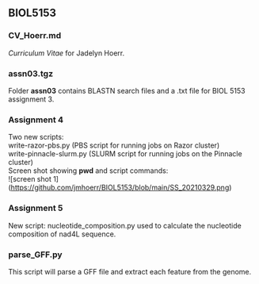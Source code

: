 ## BIOL5153

### CV_Hoerr.md
*Curriculum Vitae* for Jadelyn Hoerr.  
### assn03.tgz  
Folder **assn03** contains BLASTN search files and a .txt file for BIOL 5153 assignment 3.  
### Assignment 4
Two new scripts:  
write-razor-pbs.py (PBS script for running jobs on Razor cluster)  
write-pinnacle-slurm.py (SLURM script for running jobs on the Pinnacle cluster)  
Screen shot showing **pwd** and script commands:  
![screen shot 1] (https://github.com/jmhoerr/BIOL5153/blob/main/SS_20210329.png)  
### Assignment 5
New script: nucleotide_composition.py used to calculate the nucleotide composition of nad4L sequence.  
### parse_GFF.py
This script will parse a GFF file and extract each feature from the genome.  
